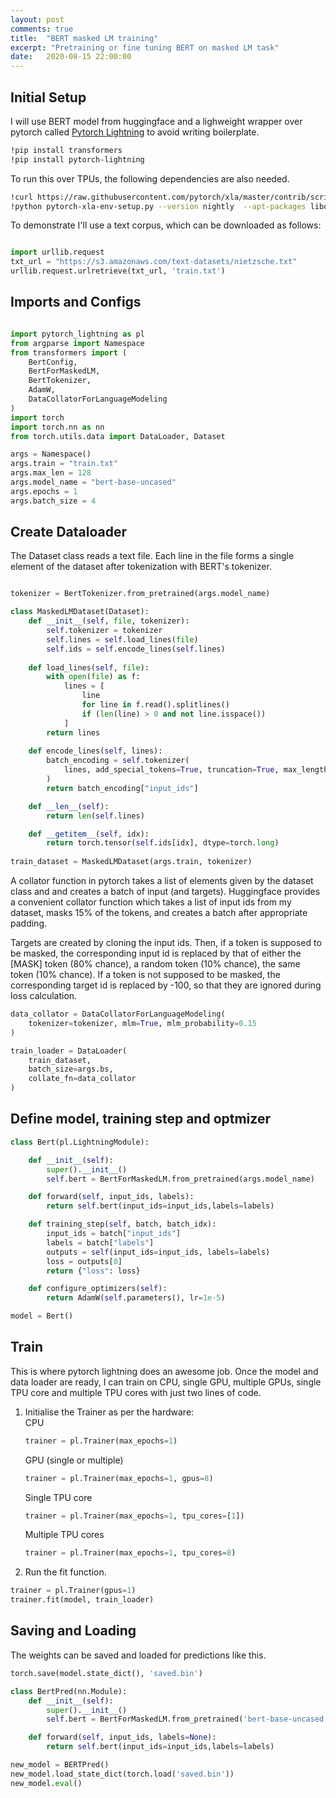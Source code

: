 ```yaml
---
layout: post
comments: true
title:  "BERT masked LM training"
excerpt: "Pretraining or fine tuning BERT on masked LM task"
date:   2020-08-15 22:00:00
---
```


## Initial Setup
I will use BERT model from huggingface and a lighweight wrapper over pytorch
called [Pytorch Lightning](https://github.com/PyTorchLightning/pytorch-lightning) to avoid writing boilerplate.<br/>
```bash
!pip install transformers
!pip install pytorch-lightning
```
To run this over TPUs, the following dependencies are also needed.<br/>
```bash
!curl https://raw.githubusercontent.com/pytorch/xla/master/contrib/scripts/env-setup.py -o pytorch-xla-env-setup.py
!python pytorch-xla-env-setup.py --version nightly  --apt-packages libomp5 libopenblas-dev
```
To demonstrate I'll use a text corpus, which can be downloaded as follows:<br/>
```python

import urllib.request
txt_url = "https://s3.amazonaws.com/text-datasets/nietzsche.txt"
urllib.request.urlretrieve(txt_url, 'train.txt')

```
## Imports and Configs<br/>
```python

import pytorch_lightning as pl
from argparse import Namespace
from transformers import (
    BertConfig,
    BertForMaskedLM,
    BertTokenizer,
    AdamW,
    DataCollatorForLanguageModeling
)
import torch
import torch.nn as nn
from torch.utils.data import DataLoader, Dataset

args = Namespace()
args.train = "train.txt"
args.max_len = 128
args.model_name = "bert-base-uncased"
args.epochs = 1
args.batch_size = 4

```
## Create Dataloader<br/>
The Dataset class reads a text file.
Each line in the file forms a single element of the dataset after tokenization with BERT's tokenizer.
```python

tokenizer = BertTokenizer.from_pretrained(args.model_name)

class MaskedLMDataset(Dataset):
    def __init__(self, file, tokenizer):
        self.tokenizer = tokenizer
        self.lines = self.load_lines(file)
        self.ids = self.encode_lines(self.lines)
        
    def load_lines(self, file):
        with open(file) as f:
            lines = [
                line
                for line in f.read().splitlines()
                if (len(line) > 0 and not line.isspace())
            ]
        return lines
    
    def encode_lines(self, lines):
        batch_encoding = self.tokenizer(
            lines, add_special_tokens=True, truncation=True, max_length=args.max_len
        )
        return batch_encoding["input_ids"]

    def __len__(self):
        return len(self.lines)

    def __getitem__(self, idx):
        return torch.tensor(self.ids[idx], dtype=torch.long)
        
train_dataset = MaskedLMDataset(args.train, tokenizer)
```
A collator function in pytorch takes a list of elements given by the dataset class and
and creates a batch of input (and targets). Huggingface provides a convenient collator function
which takes a list of input ids from my dataset, masks 15% of the tokens, and
creates a batch after appropriate padding.

Targets are created by cloning the input ids. Then, if a token is supposed to be masked, the corresponding input id is replaced 
by that of either the [MASK] token (80% chance), a random token (10% chance), the same token (10% chance).
If a token is not supposed to be masked, the corresponding target id is replaced by -100, so that they are ignored during loss calculation.
```python
data_collator = DataCollatorForLanguageModeling(
    tokenizer=tokenizer, mlm=True, mlm_probability=0.15
)

train_loader = DataLoader(
    train_dataset,
    batch_size=args.bs,
    collate_fn=data_collator
)

```
## Define model, training step and optmizer<br/>
```python
class Bert(pl.LightningModule):

    def __init__(self):
        super().__init__()
        self.bert = BertForMaskedLM.from_pretrained(args.model_name)

    def forward(self, input_ids, labels):
        return self.bert(input_ids=input_ids,labels=labels)

    def training_step(self, batch, batch_idx):
        input_ids = batch["input_ids"]
        labels = batch["labels"]
        outputs = self(input_ids=input_ids, labels=labels)
        loss = outputs[0]
        return {"loss": loss}

    def configure_optimizers(self):
        return AdamW(self.parameters(), lr=1e-5)

model = Bert()

```
## Train<br/>
This is where pytorch lightning does an awesome job. Once the model and
data loader are ready, I can train on CPU, single GPU, multiple GPUs, single TPU core and multiple TPU cores with just two lines of code.<br>
1. Initialise the Trainer as per the hardware:<br>
    CPU<br>
    ```python
    trainer = pl.Trainer(max_epochs=1)
    ```
    GPU (single or multiple)<br>
    ```python
    trainer = pl.Trainer(max_epochs=1, gpus=8)
    ```
    Single TPU core<br>
    ```python
    trainer = pl.Trainer(max_epochs=1, tpu_cores=[1])
    ```
    Multiple TPU cores<br>
    ```python
    trainer = pl.Trainer(max_epochs=1, tpu_cores=8)
    ```
2. Run the fit function.
```python
trainer = pl.Trainer(gpus=1)
trainer.fit(model, train_loader)
```
## Saving and Loading
The weights can be saved and loaded for predictions like this.<br>
```python
torch.save(model.state_dict(), 'saved.bin')

class BertPred(nn.Module):
    def __init__(self):
        super().__init__()
        self.bert = BertForMaskedLM.from_pretrained('bert-base-uncased')

    def forward(self, input_ids, labels=None):
        return self.bert(input_ids=input_ids,labels=labels)

new_model = BERTPred()
new_model.load_state_dict(torch.load('saved.bin'))
new_model.eval()
```
